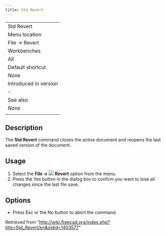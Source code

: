 ```yaml
---
title: Std Revert
---
```


|                       |
| --------------------- |
| Std Revert            |
| Menu location         |
| File → Revert         |
| Workbenches           |
| All                   |
| Default shortcut      |
| _None_                |
| Introduced in version |
| -                     |
| See also              |
| _None_                |
|                       |

## Description

The **Std Revert** command closes the active document and reopens the last saved version of the document.

## Usage

1. Select the **File → ![](/images/Std_Revert.svg) Revert** option from the menu.
2. Press the Yes button in the dialog box to confirm you want to lose all changes since the last file save.

## Options

- Press Esc or the No button to abort the command.

Retrieved from "<http://wiki.freecad.org/index.php?title=Std_Revert/en&oldid=1403577>"

